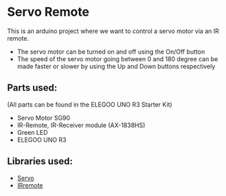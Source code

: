 # Servo Remote
This is an arduino project where we want to control a servo motor via an IR remote. 

- The servo motor can be turned on and off using the On/Off button
- The speed of the servo motor going between 0 and 180 degree can be made faster or slower by using the Up and Down buttons respectively

## Parts used:
(All parts can be found in the ELEGOO UNO R3 Starter Kit)
- Servo Motor SG90
- IR-Remote, IR-Receiver module (AX-1838HS)
- Green LED
- ELEGOO UNO R3

## Libraries used:
- [Servo](https://www.arduino.cc/en/Reference/Servo)
- [IRremote](https://www.arduinolibraries.info/libraries/i-rremote)
